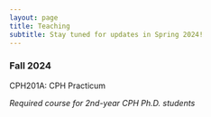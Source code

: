 ```yaml
---
layout: page
title: Teaching
subtitle: Stay tuned for updates in Spring 2024!
---
```


<h3>Fall 2024</h3> 
CPH201A: CPH Practicum

*Required course for 2nd-year CPH Ph.D. students*
